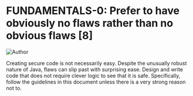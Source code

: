 # FUNDAMENTALS-0: Prefer to have obviously no flaws rather than no obvious flaws [8]

![Author](https://img.shields.io/badge/Author-Oracle-blue.svg)

Creating secure code is not necessarily easy. Despite the unusually robust nature of Java, flaws can slip past with surprising ease. Design and write code that does not require clever logic to see that it is safe. Specifically, follow the guidelines in this document unless there is a very strong reason not to.